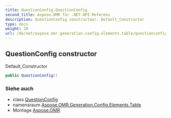 ```yaml
---
title: QuestionConfig.QuestionConfig
second_title: Aspose.OMR für .NET-API-Referenz
description: QuestionConfig constructeur. Default_Constructor
type: docs
weight: 10
url: /de/net/aspose.omr.generation.config.elements.table/questionconfig/questionconfig/
---
```

## QuestionConfig constructor

Default_Constructor

```csharp
public QuestionConfig()
```

### Siehe auch

* class [QuestionConfig](../)
* namensraum [Aspose.OMR.Generation.Config.Elements.Table](../../questionconfig/)
* Montage [Aspose.OMR](../../../)


